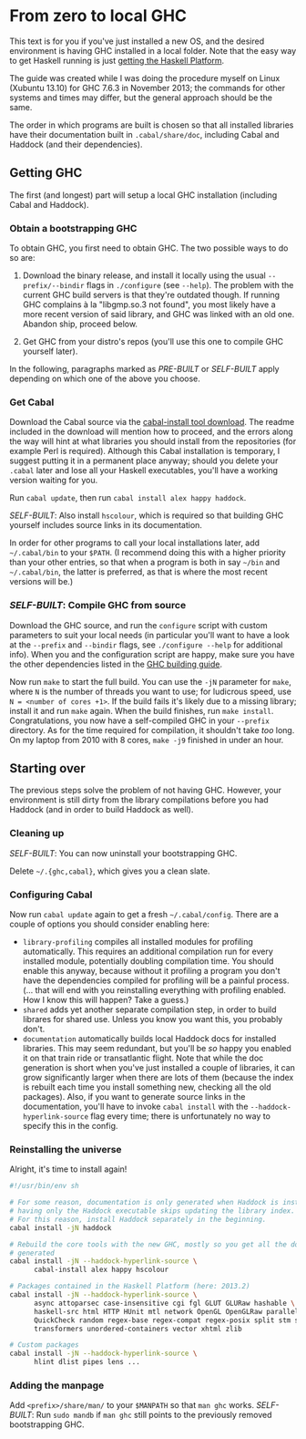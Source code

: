From zero to local GHC
======================

This text is for you if you've just installed a new OS, and the desired environment is having GHC installed in a local folder. Note that the easy way to get Haskell running is just [getting the Haskell Platform][platform].

The guide was created while I was doing the procedure myself on Linux (Xubuntu 13.10) for GHC 7.6.3 in November 2013; the commands for other systems and times may differ, but the general approach should be the same.

The order in which programs are built is chosen so that all installed libraries have their documentation built in `.cabal/share/doc`, including Cabal and Haddock (and their dependencies).


[platform]: http://www.haskell.org/platform/





Getting GHC
-----------

The first (and longest) part will setup a local GHC installation (including Cabal and Haddock).



### Obtain a bootstrapping GHC

To obtain GHC, you first need to obtain GHC. The two possible ways to do so are:

1. Download the binary release, and install it locally using the usual `--prefix/--bindir` flags in `./configure` (see `--help`). The problem with the current GHC build servers is that they're outdated though. If running GHC complains à la "libgmp.so.3 not found", you most likely have a more recent version of said library, and GHC was linked with an old one. Abandon ship, proceed below.

2. Get GHC from your distro's repos (you'll use this one to compile GHC yourself later).

In the following, paragraphs marked as *PRE-BUILT* or *SELF-BUILT* apply depending on which one of the above you choose.



### Get Cabal

Download the Cabal source via the [cabal-install tool download][cabal-install]. The readme included in the download will mention how to proceed, and the errors along the way will hint at what libraries you should install from the repositories (for example Perl is required). Although this Cabal installation is temporary, I suggest putting it in a permanent place anyway; should you delete your `.cabal` later and lose all your Haskell executables, you'll have a working version waiting for you.

Run `cabal update`, then run `cabal install alex happy haddock`.

*SELF-BUILT*: Also install `hscolour`, which is required so that building GHC yourself includes source links in its documentation.

In order for other programs to call your local installations later, add `~/.cabal/bin` to your `$PATH`. (I recommend doing this with a higher priority than your other entries, so that when a program is both in say `~/bin` and `~/.cabal/bin`, the latter is preferred, as that is where the most recent versions will be.)

[cabal-install]: http://www.haskell.org/cabal/download.html



### *SELF-BUILT*: Compile GHC from source

Download the GHC source, and run the `configure` script with custom parameters to suit your local needs (in particular you'll want to have  a look at the `--prefix` and `--bindir` flags, see `./configure --help` for additional info). When you and the configuration script are happy, make sure you have the other dependencies listed in the [GHC building guide][ghc-building-guide].

Now run `make` to start the full build. You can use the `-jN` parameter for `make`, where `N` is the number of threads you want to use; for ludicrous speed, use `N = <number of cores +1>`. If the build fails it's likely due to a missing library; install it and run `make` again. When the build finishes, run `make install`.  Congratulations, you now have a self-compiled GHC in your `--prefix` directory. As for the time required for compilation, it shouldn't take *too* long. On my laptop from 2010 with 8 cores, `make -j9` finished in under an hour.

[ghc-building-guide]: https://ghc.haskell.org/trac/ghc/wiki/Building/Preparation





Starting over
-------------

The previous steps solve the problem of not having GHC. However, your environment is still dirty from the library compilations before you had Haddock (and in order to build Haddock as well).



### Cleaning up

*SELF-BUILT*: You can now uninstall your bootstrapping GHC.

Delete `~/.{ghc,cabal}`, which gives you a clean slate.



### Configuring Cabal

Now run `cabal update` again to get a fresh `~/.cabal/config`. There are a couple of options you should consider enabling here:

- `library-profiling` compiles all installed modules for profiling automatically. This requires an additional compilation run for every installed module, potentially doubling compilation time. You should enable this anyway, because without it profiling a program you don't have the dependencies compiled for profiling will be a painful process. (... that will end with you reinstalling everything with profiling enabled. How I know this will happen? Take a guess.)
- `shared` adds yet another separate compilation step, in order to build librares for shared use. Unless you know you want this, you probably don't.
- `documentation` automatically builds local Haddock docs for installed libraries. This may seem redundant, but you'll be *so* happy you enabled it on that train ride or transatlantic flight. Note that while the doc generation is short when you've just installed a couple of libraries, it can grow significantly larger when there are lots of them (because the index is rebuilt each time you install something new, checking all the old packages). Also, if you want to generate source links in the documentation, you'll have to invoke `cabal install` with the `--haddock-hyperlink-source` flag every time; there is unfortunately no way to specify this in the config.



### Reinstalling the universe

Alright, it's time to install again!

```sh
#!/usr/bin/env sh

# For some reason, documentation is only generated when Haddock is installed;
# having only the Haddock executable skips updating the library index.
# For this reason, install Haddock separately in the beginning.
cabal install -jN haddock

# Rebuild the core tools with the new GHC, mostly so you get all the docs
# generated
cabal install -jN --haddock-hyperlink-source \
      cabal-install alex happy hscolour

# Packages contained in the Haskell Platform (here: 2013.2)
cabal install -jN --haddock-hyperlink-source \
      async attoparsec case-insensitive cgi fgl GLUT GLURaw hashable \
      haskell-src html HTTP HUnit mtl network OpenGL OpenGLRaw parallel parsec \
      QuickCheck random regex-base regex-compat regex-posix split stm syb text \
      transformers unordered-containers vector xhtml zlib

# Custom packages
cabal install -jN --haddock-hyperlink-source \
      hlint dlist pipes lens ...
```



### Adding the manpage

Add `<prefix>/share/man/` to your `$MANPATH` so that `man ghc` works. *SELF-BUILT*: Run `sudo mandb` if `man ghc` still points to the previously removed bootstrapping GHC.